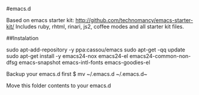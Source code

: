 #emacs.d

Based on emacs starter kit: http://github.com/technomancy/emacs-starter-kit/
Includes ruby, rhtml, rinari, js2, coffee modes and all starter kit files. 

##Instalation

sudo apt-add-repository -y ppa:cassou/emacs
sudo apt-get -qq update
sudo apt-get install -y emacs24-nox emacs24-el emacs24-common-non-dfsg emacs-snapshot emacs-intl-fonts emacs-goodies-el

Backup your emacs.d first
$ mv ~/.emacs.d ~/.emacs.d~

Move this folder contents to your emacs.d
